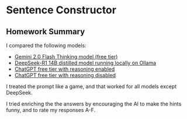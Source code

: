 # Sentence Constructor
## Homework Summary
I compared the following models:
- [Gemini 2.0 Flash Thinking model (free tier)](gemini/Readme.md)
- [DeepSeek-R1 14B distilled model running locally on Ollama](deepseek-r1-14b/Readme.md)
- [ChatGPT free tier with reasoning enabled](chatgpt-reasoning/Readme.md)
- [ChatGPT free tier with reasoning disabled](chatgpt-reasoning-disabled/Readme.md)

I treated the prompt like a game, and that worked for all models except DeepSeek.

I tried enriching the the answers by encouraging the AI to make the hints funny, and to rate my responses A-F.
